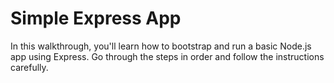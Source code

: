 Simple Express App
==================
In this walkthrough, you'll learn how to bootstrap and run a basic Node.js app using Express. Go through the steps in order and follow the instructions carefully.
